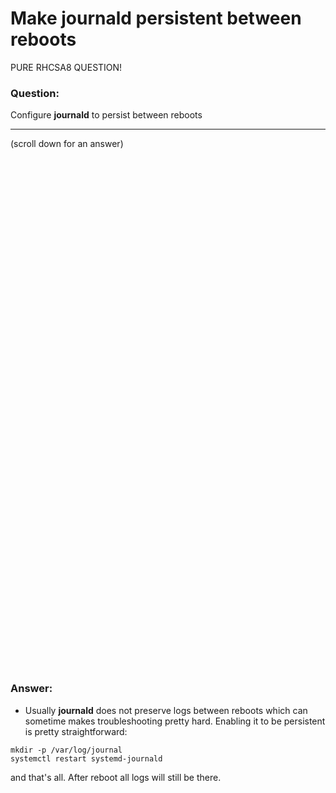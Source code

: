 # Make journald persistent between reboots

PURE RHCSA8 QUESTION!

### Question:
Configure **journald** to persist between reboots

***
(scroll down for an answer)

<br/><br/><br/><br/><br/><br/><br/><br/><br/><br/><br/><br/><br/><br/><br/><br/><br/><br/><br/><br/><br/><br/><br/><br/>
<br/><br/><br/><br/><br/><br/><br/><br/><br/><br/><br/><br/><br/><br/><br/><br/><br/><br/><br/><br/><br/><br/><br/><br/>

### Answer:

* Usually **journald** does not preserve logs between reboots which can sometime makes troubleshooting pretty hard. 
 Enabling it to be persistent is pretty straightforward:

```
mkdir -p /var/log/journal
systemctl restart systemd-journald
```

and that's all. After reboot all logs will still be there.